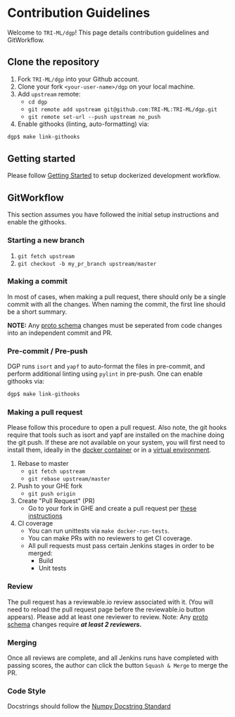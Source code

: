Contribution Guidelines
=======================

Welcome to `TRI-ML/dgp`! This page details contribution guidelines and GitWorkflow.

## Clone the repository

1. Fork `TRI-ML/dgp` into your Github account.
2. Clone your fork `<your-user-name>/dgp` on your local machine.
3. Add `upstream` remote:
   * `cd dgp`
   * `git remote add upstream git@github.com:TRI-ML:TRI-ML/dgp.git`
   * `git remote set-url --push upstream no_push`
4. Enable githooks (linting, auto-formatting) via: 

```sh
dgp$ make link-githooks
```

## Getting started

Please follow [Getting Started](GETTING_STARTED.md) to setup dockerized development workflow.

## GitWorkflow

This section assumes you have followed the initial setup instructions and enable the githooks.

### Starting a new branch
1. `git fetch upstream`
2. `git checkout -b my_pr_branch upstream/master`

### Making a commit
In most of cases, when making a pull request, there should only be a single commit with all the changes. When naming the commit, the first line should be a short summary.

**NOTE:** Any [proto schema](../dgp/proto) changes must be seperated from code changes into an independent commit and PR.

### Pre-commit / Pre-push
DGP runs `isort` and `yapf` to auto-format the files in pre-commit, and perform additional linting using `pylint` in pre-push. One can enable githooks via:
```sh
dgp$ make link-githooks
```

### Making a pull request

Please follow this procedure to open a pull request. Also note, the git hooks require that tools such as isort and yapf are installed on the machine doing the git push. If these are not available on your system, you will first need to install them, ideally in the [docker container](GETTING_STARTED.md#markdown-develop-within-docker) or in a [virtual environment](VIRTUAL_ENV.md).

1. Rebase to master
   * `git fetch upstream`
   * `git rebase upstream/master`
2. Push to your GHE fork
   * `git push origin`
3. Create "Pull Request" (PR)
   * Go to your fork in GHE and create a pull request per [these instructions](https://docs.github.com/en/github/collaborating-with-issues-and-pull-requests/creating-a-pull-request)
4. CI coverage
   * You can run unittests via `make docker-run-tests`.
   * You can make PRs with no reviewers to get CI coverage.
   * All pull requests must pass certain Jenkins stages in order to be merged:
     * Build
     * Unit tests

### Review
The pull request has a reviewable.io review associated with it. (You will need to reload the pull request page before the reviewable.io button appears). Please add at least one reviewer to review.
Note: Any [proto schema](../dgp/proto) changes require _**at least 2 reviewers.**_

### Merging
Once all reviews are complete, and all Jenkins runs have completed with passing scores, the author can click the button `Squash & Merge` to merge the PR.

### Code Style
Docstrings should follow the [Numpy Docstring Standard](https://numpydoc.readthedocs.io/en/latest/format.html#docstring-standard) 